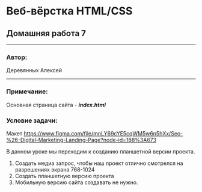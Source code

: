 # Веб-вёрстка HTML/CSS
## Домашняя работа 7
* **
### Автор:
Деревянных Алексей
* **
### Примечание:

Основная страница сайта -  __*index.html*__

### Условие задачи:
Макет https://www.figma.com/file/mnLY69cYE5cqWM5w6n5hXx/Seo-%26-Digital-Marketing-Landing-Page?node-id=188%3A673 

В данном уроке мы переходим к созданию планшетной версии проекта.

1.	Создать медиа запрос, чтобы наш проект отлично смотрелся на разрешениях экрана 768-1024
2.	Создать планшетную версию проекта
3.	Мобильную версию сайта создавать не нужно. 
